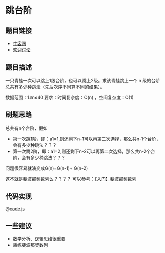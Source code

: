 # 跳台阶


## 题目链接

- [牛客网](https://www.nowcoder.com/practice/8c82a5b80378478f9484d87d1c5f12a4)
- [欢迎讨论]()

## 题目描述

一只青蛙一次可以跳上1级台阶，也可以跳上2级。求该青蛙跳上一个 n 级的台阶总共有多少种跳法（先后次序不同算不同的结果）。

数据范围：1≤n≤40
要求：时间复杂度：O(n) ，空间复杂度：O(1)

## 刷题思路

总共有n个台阶，假如

- 第一次跳1阶，即：a1=1,则还剩下n-1可以再第二次选择，那么共n-1个台阶，会有多少种跳法？？？
- 第一次跳2阶，即：a1=2,则还剩下n-2可以再第二次选择，那么共n-2个台阶，会有多少种跳法？？？


问题很容易就演变成G(n)=G(n-1)+ G(n-2)

这不就是斐波那契数列么？？？？ 可以参考：[【入门】斐波那契数列](./fibonacci.md)


## 代码实现

@[code js](@code/algorithm/剑指/动态规划/jumpFloor.js)


## 一些建议

- 数学分析、逻辑思维很重要
- 熟练斐波那契数列